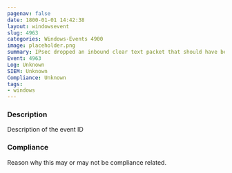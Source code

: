 ```yaml
---
pagenav: false
date: 1800-01-01 14:42:38
layout: windowsevent
slug: 4963
categories: Windows-Events 4900
image: placeholder.png
summary: IPsec dropped an inbound clear text packet that should have been secured
Event: 4963
Log: Unknown
SIEM: Unknown
Compliance: Unknown
tags:
- windows
---
```


### Description

Description of the event ID

### Compliance

Reason why this may or may not be compliance related.
